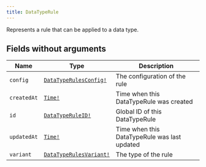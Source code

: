 ```yaml
---
title: DataTypeRule
---
```


Represents a rule that can be applied to a data type.

## Fields without arguments

| Name | Type | Description |
|------|------|-------------|
| `config` | [`DataTypeRulesConfig!`](../union/datatyperulesconfig.md) | The configuration of the rule |
| `createdAt` | [`Time!`](../scalar/time.md) | Time when this DataTypeRule was created |
| `id` | [`DataTypeRuleID!`](../scalar/datatyperuleid.md) | Global ID of this DataTypeRule |
| `updatedAt` | [`Time!`](../scalar/time.md) | Time when this DataTypeRule was last updated |
| `variant` | [`DataTypeRulesVariant!`](../enum/datatyperulesvariant.md) | The type of the rule |

